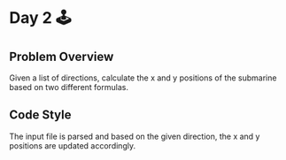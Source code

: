 # Day 2 :joystick:

## Problem Overview

Given a list of directions, calculate the x and y positions of the submarine
based on two different formulas.

## Code Style

The input file is parsed and based on the given direction, the x and y positions are updated accordingly.